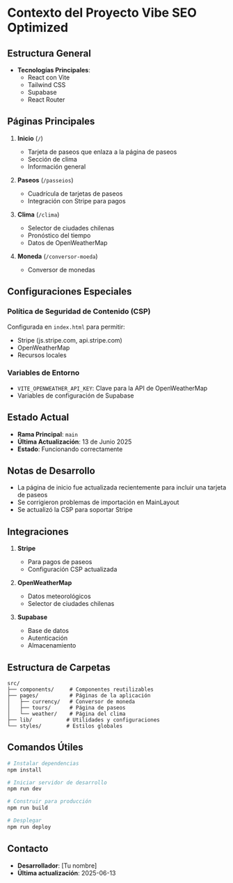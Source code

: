 # Contexto del Proyecto Vibe SEO Optimized

## Estructura General
- **Tecnologías Principales**:
  - React con Vite
  - Tailwind CSS
  - Supabase
  - React Router

## Páginas Principales
1. **Inicio** (`/`)
   - Tarjeta de paseos que enlaza a la página de paseos
   - Sección de clima
   - Información general

2. **Paseos** (`/passeios`)
   - Cuadrícula de tarjetas de paseos
   - Integración con Stripe para pagos

3. **Clima** (`/clima`)
   - Selector de ciudades chilenas
   - Pronóstico del tiempo
   - Datos de OpenWeatherMap

4. **Moneda** (`/conversor-moeda`)
   - Conversor de monedas

## Configuraciones Especiales

### Política de Seguridad de Contenido (CSP)
Configurada en `index.html` para permitir:
- Stripe (js.stripe.com, api.stripe.com)
- OpenWeatherMap
- Recursos locales

### Variables de Entorno
- `VITE_OPENWEATHER_API_KEY`: Clave para la API de OpenWeatherMap
- Variables de configuración de Supabase

## Estado Actual
- **Rama Principal**: `main`
- **Última Actualización**: 13 de Junio 2025
- **Estado**: Funcionando correctamente

## Notas de Desarrollo
- La página de inicio fue actualizada recientemente para incluir una tarjeta de paseos
- Se corrigieron problemas de importación en MainLayout
- Se actualizó la CSP para soportar Stripe

## Integraciones
1. **Stripe**
   - Para pagos de paseos
   - Configuración CSP actualizada

2. **OpenWeatherMap**
   - Datos meteorológicos
   - Selector de ciudades chilenas

3. **Supabase**
   - Base de datos
   - Autenticación
   - Almacenamiento

## Estructura de Carpetas
```
src/
├── components/     # Componentes reutilizables
├── pages/          # Páginas de la aplicación
│   ├── currency/   # Conversor de moneda
│   ├── tours/      # Página de paseos
│   └── weather/    # Página del clima
├── lib/           # Utilidades y configuraciones
└── styles/        # Estilos globales
```

## Comandos Útiles
```bash
# Instalar dependencias
npm install

# Iniciar servidor de desarrollo
npm run dev

# Construir para producción
npm run build

# Desplegar
npm run deploy
```

## Contacto
- **Desarrollador**: [Tu nombre]
- **Última actualización**: 2025-06-13
